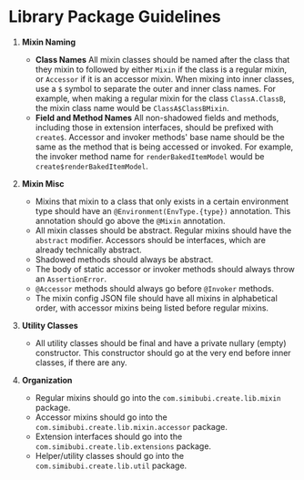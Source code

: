 # Library Package Guidelines

1. **Mixin Naming**
	- **Class Names**
	All mixin classes should be named after the class that they mixin to followed by either `Mixin` if the class is a regular mixin, or `Accessor` if it is an accessor mixin. When mixing into inner classes, use a `$` symbol to separate the outer and inner class names. For example, when making a regular mixin for the class `ClassA.ClassB`, the mixin class name would be `ClassA$ClassBMixin`.
	- **Field and Method Names**
	All non-shadowed fields and methods, including those in extension interfaces, should be prefixed with `create$`. Accessor and invoker methods' base name should be the same as the method that is being accessed or invoked. For example, the invoker method name for `renderBakedItemModel` would be `create$renderBakedItemModel`.

2. **Mixin Misc**
	- Mixins that mixin to a class that only exists in a certain environment type should have an `@Environment(EnvType.{type})` annotation. This annotation should go above the `@Mixin` annotation.
	- All mixin classes should be abstract. Regular mixins should have the `abstract` modifier. Accessors should be interfaces, which are already technically abstract.
	- Shadowed methods should always be abstract.
	- The body of static accessor or invoker methods should always throw an `AssertionError`.
	- `@Accessor` methods should always go before `@Invoker` methods.
	- The mixin config JSON file should have all mixins in alphabetical order, with accessor mixins being listed before regular mixins.

3. **Utility Classes**
	- All utility classes should be final and have a private nullary (empty) constructor. This constructor should go at the very end before inner classes, if there are any.

4. **Organization**
	- Regular mixins should go into the `com.simibubi.create.lib.mixin` package.
	- Accessor mixins should go into the `com.simibubi.create.lib.mixin.accessor` package.
	- Extension interfaces should go into the `com.simibubi.create.lib.extensions` package.
	- Helper/utility classes should go into the `com.simibubi.create.lib.util` package.

